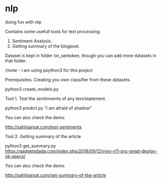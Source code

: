 # nlp
doing fun with nlp

Contains some usefull tools for text processing.
1. Sentiment Analysis.
2. Getting summary of the blogpost.

Dataset is kept in folder txt_sentoken, though you can add more datasets in that folder. 

//note -  i am using poython3 for this project

Prerequisites. Creating you own classifier from these datasets.

python3 create_models.py 


Tool 1. Test the sentimnents of any text/statement.

python3 predict.py "I am afraid of shadow"

You can also check the demo.

http://sahilsarpal.com/test-sentiments


Tool 2. Getting summary of the article

python3 get_summary.py https://gadgetsdada.com/index.php/2018/09/12/vivo-v11-pro-great-design-ok-specs/

You can also check the demo.

http://sahilsarpal.com/get-summary-of-the-article
